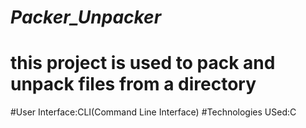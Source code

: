 # *****Packer_Unpacker*****
# this project is used to pack and unpack files from a directory
#User Interface:CLI(Command Line Interface)
#Technologies USed:C
